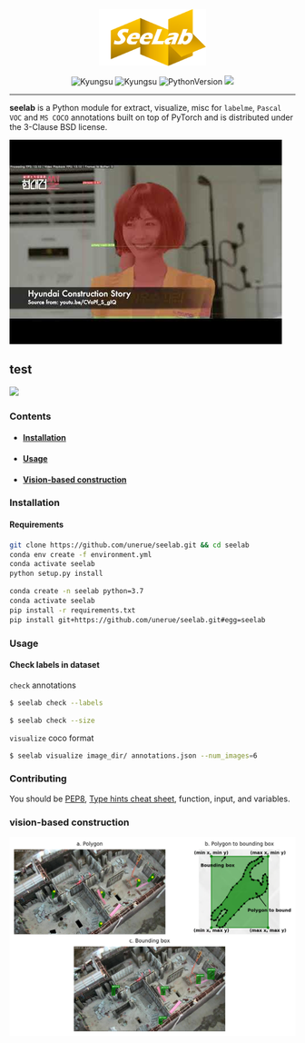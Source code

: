 <p align="center">
  <img height=100em src="seelab.png">
</p>
<p align="center">
  <img alt="Kyungsu" src="https://img.shields.io/badge/created%20by-Kyungsu-orange.svg?style=flat&colorA=E1523D&colorB=blue" />
  <img alt="Kyungsu" src="https://img.shields.io/badge/version%20-0.0.1b-orange.svg?style=flat&colorA=E1523D&colorB=blue" />
  <!-- <img alt="SCIE" src="https://img.shields.io/badge/SCIE%20-orange.svg" /> -->
  <!-- <img alt="KCI" src="https://img.shields.io/badge/KCI%20-yellow.svg" /> -->
  <img alt="PythonVersion" src="https://camo.githubusercontent.com/08d69975ce61c30b175f504182ae3a335c6284cbadc26acd9b79e29db442ddea/68747470733a2f2f696d672e736869656c64732e696f2f62616467652f707974686f6e2d332e36253230253743253230332e37253230253743253230332e382d626c7565" data-canonical-src="https://img.shields.io/badge/python-3.7%20%7C%203.8%20%7C%203.9-blue" style="max-width:100%;" />
  <img src="https://badgen.net/badge/icon/terminal?icon=terminal&label" />
</p>

---

**seelab** is a Python module for extract, visualize, misc for `labelme`, `Pascal VOC` and `MS COCO` annotations built on top of PyTorch and is distributed under the 3-Clause BSD license.

[![](thumbnail.jpg)](https://youtu.be/62nf_JBwgEkE)

## test


[![](http://img.youtube.com/vi/62nf_JBwgEk/0.jpg)](http://www.youtube.com/watch?v=62nf_JBwgEk "")

### Contents
* #### [Installation](https://github.com/unerue/seelab#Installation)
* #### [Usage](https://github.com/unerue/seelab#Usage)
* #### [Vision-based construction](https://github.com/unerue/seelab#vision-based-construction)

### Installation

#### Requirements

```bash
git clone https://github.com/unerue/seelab.git && cd seelab
conda env create -f environment.yml
conda activate seelab
python setup.py install
```

```bash
conda create -n seelab python=3.7
conda activate seelab
pip install -r requirements.txt
pip install git+https://github.com/unerue/seelab.git#egg=seelab
```

### Usage
#### Check labels in dataset

`check` annotations

```bash
$ seelab check --labels
```
```bash
$ seelab check --size
```

`visualize` coco format

```zsh
$ seelab visualize image_dir/ annotations.json --num_images=6
```
### Contributing

You should be [PEP8](), [Type hints cheat sheet](https://mypy.readthedocs.io/en/stable/cheat_sheet_py3.html#functionst), function, input, and variables.

### vision-based construction

![](img/fig-0001.png)
